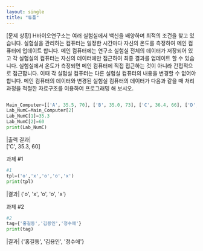 ```yaml
---
layout: single
title: "튜플"
---
```


[문제 상황]
 H바이오연구소는 여러 실험실에서 백신을 배양하며 최적의 조건을 찾고 있습니다. 실험실을 관리하는 컴퓨터는 일정한 시간마다 자신의 온도를 측정하여 메인 컴퓨터에 업데이트 합니다. 
 메인 컴퓨터에는 연구소 실험실 전체의 데이터가 저장되어 있고 각 실험실의 컴퓨터는 자신의 데이터에만 접근하여 최종 결과를 업데이트 할 수 있습니다. 
실험실에서 온도가 측정되면 메인 컴퓨터에 직접 접근하는 것이 아니라 간접적으로 접근합니다. 이때 각 실험실 컴퓨터는 다른 실험실 컴퓨터의 내용을 변경할 수 없어야 합니다. 
메인 컴퓨터의 데이터와 변경된 실험실 컴퓨터의 데이터가 다음과 같을 때 처리과정을 적절한 자료구조를 이용하여 프로그래밍 해 보시오.  

~~~python

Main_Computer=[['A', 35.5, 70], ['B', 35.0, 73], ['C', 36.4, 66], ['D', 37.1, 50]]
Lab_NumC=Main_Computer[2]
Lab_NumC[1]=35.3
Lab_NumC[2]=60
print(Lab_NumC)
~~~

|출력 결과|  
['C', 35.3, 60]

과제 #1

~~~python
#1
tpl=('o','x','o','o','x')
print(tpl)
~~~

|결과|
('o', 'x', 'o', 'o', 'x')

과제 #2

~~~python
#2
tag={'홍길동','김용인','정수애'}
print(tag)
~~~

|결과|
{'홍길동', '김용인', '정수애'}
